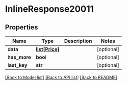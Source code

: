 # InlineResponse20011

## Properties
Name | Type | Description | Notes
------------ | ------------- | ------------- | -------------
**data** | [**list[Price]**](Price.md) |  | [optional] 
**has_more** | **bool** |  | [optional] 
**last_key** | **str** |  | [optional] 

[[Back to Model list]](../README.md#documentation-for-models) [[Back to API list]](../README.md#documentation-for-api-endpoints) [[Back to README]](../README.md)


